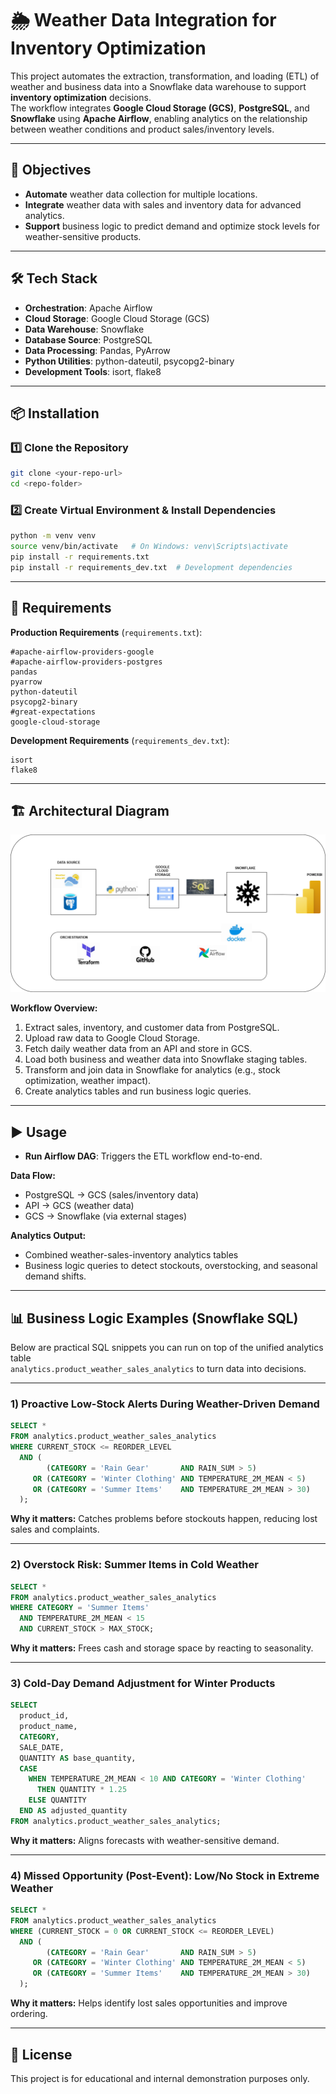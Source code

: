 # 🌦 Weather Data Integration for Inventory Optimization

This project automates the extraction, transformation, and loading (ETL) of weather and business data into a Snowflake data warehouse to support **inventory optimization** decisions.  
The workflow integrates **Google Cloud Storage (GCS)**, **PostgreSQL**, and **Snowflake** using **Apache Airflow**, enabling analytics on the relationship between weather conditions and product sales/inventory levels.

---

## 📌 Objectives

- **Automate** weather data collection for multiple locations.
- **Integrate** weather data with sales and inventory data for advanced analytics.
- **Support** business logic to predict demand and optimize stock levels for weather-sensitive products.

---

## 🛠 Tech Stack

- **Orchestration**: Apache Airflow  
- **Cloud Storage**: Google Cloud Storage (GCS)  
- **Data Warehouse**: Snowflake  
- **Database Source**: PostgreSQL  
- **Data Processing**: Pandas, PyArrow  
- **Python Utilities**: python-dateutil, psycopg2-binary  
- **Development Tools**: isort, flake8  

---

## 📦 Installation

### 1️⃣ Clone the Repository
```bash
git clone <your-repo-url>
cd <repo-folder>
```

### 2️⃣ Create Virtual Environment & Install Dependencies
```bash
python -m venv venv
source venv/bin/activate   # On Windows: venv\Scripts\activate
pip install -r requirements.txt
pip install -r requirements_dev.txt  # Development dependencies
```

---

## 📂 Requirements

**Production Requirements** (`requirements.txt`):
```
#apache-airflow-providers-google
#apache-airflow-providers-postgres
pandas
pyarrow
python-dateutil
psycopg2-binary
#great-expectations
google-cloud-storage
```

**Development Requirements** (`requirements_dev.txt`):
```
isort
flake8
```

---

## 🏗 Architectural Diagram

![Weather Integration Architecture](Untitled%20Diagram-Page-3.drawio.png)

**Workflow Overview:**
1. Extract sales, inventory, and customer data from PostgreSQL.
2. Upload raw data to Google Cloud Storage.
3. Fetch daily weather data from an API and store in GCS.
4. Load both business and weather data into Snowflake staging tables.
5. Transform and join data in Snowflake for analytics (e.g., stock optimization, weather impact).
6. Create analytics tables and run business logic queries.

---

## ▶️ Usage

- **Run Airflow DAG**: Triggers the ETL workflow end-to-end.

**Data Flow:**
- PostgreSQL → GCS (sales/inventory data)  
- API → GCS (weather data)  
- GCS → Snowflake (via external stages)  

**Analytics Output:**
- Combined weather-sales-inventory analytics tables  
- Business logic queries to detect stockouts, overstocking, and seasonal demand shifts.  

---

## 📊 Business Logic Examples (Snowflake SQL)

Below are practical SQL snippets you can run on top of the unified analytics table  
`analytics.product_weather_sales_analytics` to turn data into decisions.

---

### 1) Proactive Low-Stock Alerts During Weather-Driven Demand
```sql
SELECT *
FROM analytics.product_weather_sales_analytics
WHERE CURRENT_STOCK <= REORDER_LEVEL
  AND (
        (CATEGORY = 'Rain Gear'       AND RAIN_SUM > 5)
     OR (CATEGORY = 'Winter Clothing' AND TEMPERATURE_2M_MEAN < 5)
     OR (CATEGORY = 'Summer Items'    AND TEMPERATURE_2M_MEAN > 30)
  );
```
**Why it matters:** Catches problems before stockouts happen, reducing lost sales and complaints.

---

### 2) Overstock Risk: Summer Items in Cold Weather
```sql
SELECT *
FROM analytics.product_weather_sales_analytics
WHERE CATEGORY = 'Summer Items'
  AND TEMPERATURE_2M_MEAN < 15
  AND CURRENT_STOCK > MAX_STOCK;
```
**Why it matters:** Frees cash and storage space by reacting to seasonality.

---

### 3) Cold-Day Demand Adjustment for Winter Products
```sql
SELECT
  product_id,
  product_name,
  CATEGORY,
  SALE_DATE,
  QUANTITY AS base_quantity,
  CASE
    WHEN TEMPERATURE_2M_MEAN < 10 AND CATEGORY = 'Winter Clothing'
      THEN QUANTITY * 1.25
    ELSE QUANTITY
  END AS adjusted_quantity
FROM analytics.product_weather_sales_analytics;
```
**Why it matters:** Aligns forecasts with weather-sensitive demand.

---

### 4) Missed Opportunity (Post-Event): Low/No Stock in Extreme Weather
```sql
SELECT *
FROM analytics.product_weather_sales_analytics
WHERE (CURRENT_STOCK = 0 OR CURRENT_STOCK <= REORDER_LEVEL)
  AND (
        (CATEGORY = 'Rain Gear'       AND RAIN_SUM > 5)
     OR (CATEGORY = 'Winter Clothing' AND TEMPERATURE_2M_MEAN < 5)
     OR (CATEGORY = 'Summer Items'    AND TEMPERATURE_2M_MEAN > 30)
  );
```
**Why it matters:** Helps identify lost sales opportunities and improve ordering.

---

## 📄 License
This project is for educational and internal demonstration purposes only.

